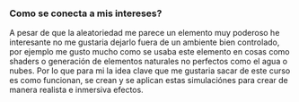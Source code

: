 ### Como se conecta a mis intereses? 
A pesar de que la aleatoriedad me parece un elemento muy poderoso he interesante no me gustaria dejarlo fuera de un ambiente bien controlado, por ejemplo me gusto mucho como se usaba este elemento en cosas como shaders
o generación de elementos naturales no perfectos como el agua o nubes. Por lo que para mi la idea clave que me gustaria sacar de este curso es como funcionan, se crean y se aplican estas simulaciónes para crear de manera
realista e inmersiva efectos.
